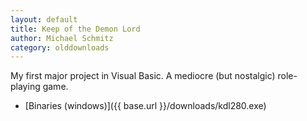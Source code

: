 ```yaml
---
layout: default
title: Keep of the Demon Lord
author: Michael Schmitz
category: olddownloads
---
```


My first major project in Visual Basic. A mediocre (but nostalgic) role-playing game.

* [Binaries (windows)]({{ base.url }}/downloads/kdl280.exe)

